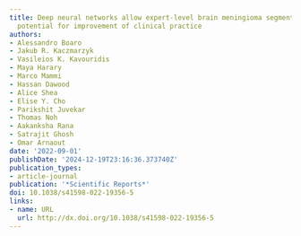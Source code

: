 ```yaml
---
title: Deep neural networks allow expert-level brain meningioma segmentation and present
  potential for improvement of clinical practice
authors:
- Alessandro Boaro
- Jakub R. Kaczmarzyk
- Vasileios K. Kavouridis
- Maya Harary
- Marco Mammi
- Hassan Dawood
- Alice Shea
- Elise Y. Cho
- Parikshit Juvekar
- Thomas Noh
- Aakanksha Rana
- Satrajit Ghosh
- Omar Arnaout
date: '2022-09-01'
publishDate: '2024-12-19T23:16:36.373740Z'
publication_types:
- article-journal
publication: '*Scientific Reports*'
doi: 10.1038/s41598-022-19356-5
links:
- name: URL
  url: http://dx.doi.org/10.1038/s41598-022-19356-5
---
```

